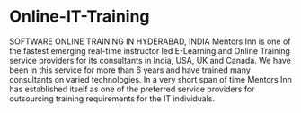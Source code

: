 Online-IT-Training
==================

SOFTWARE ONLINE TRAINING IN HYDERABAD, INDIA Mentors Inn is one of the fastest emerging real-time instructor led E-Learning and Online Training service providers for its consultants in India, USA, UK and Canada. We have been in this service for more than 6 years and have trained many consultants on varied technologies. In a very short span of time Mentors Inn has established itself as one of the preferred service providers for outsourcing training requirements for the IT individuals.
